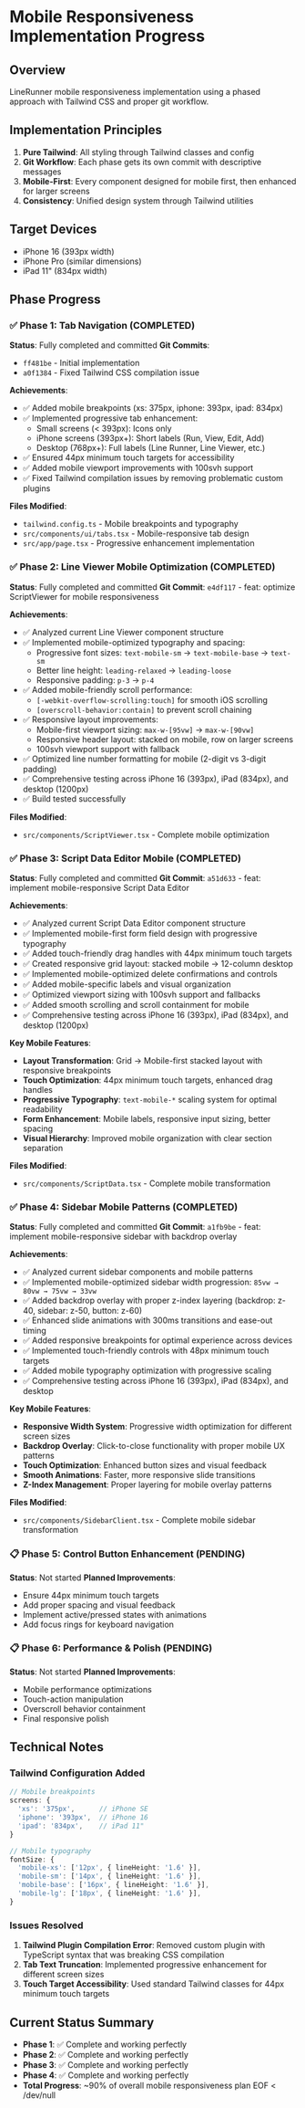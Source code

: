 # Mobile Responsiveness Implementation Progress

## Overview

LineRunner mobile responsiveness implementation using a phased approach with Tailwind CSS and proper git workflow.

## Implementation Principles

1. **Pure Tailwind**: All styling through Tailwind classes and config
2. **Git Workflow**: Each phase gets its own commit with descriptive messages
3. **Mobile-First**: Every component designed for mobile first, then enhanced for larger screens
4. **Consistency**: Unified design system through Tailwind utilities

## Target Devices

- iPhone 16 (393px width)
- iPhone Pro (similar dimensions)
- iPad 11" (834px width)

## Phase Progress

### ✅ Phase 1: Tab Navigation (COMPLETED)

**Status**: Fully completed and committed
**Git Commits**:

- `ff481be` - Initial implementation
- `a0f1384` - Fixed Tailwind CSS compilation issue

**Achievements**:

- ✅ Added mobile breakpoints (xs: 375px, iphone: 393px, ipad: 834px)
- ✅ Implemented progressive tab enhancement:
  - Small screens (< 393px): Icons only
  - iPhone screens (393px+): Short labels (Run, View, Edit, Add)
  - Desktop (768px+): Full labels (Line Runner, Line Viewer, etc.)
- ✅ Ensured 44px minimum touch targets for accessibility
- ✅ Added mobile viewport improvements with 100svh support
- ✅ Fixed Tailwind compilation issues by removing problematic custom plugins

**Files Modified**:

- `tailwind.config.ts` - Mobile breakpoints and typography
- `src/components/ui/tabs.tsx` - Mobile-responsive tab design
- `src/app/page.tsx` - Progressive enhancement implementation

### ✅ Phase 2: Line Viewer Mobile Optimization (COMPLETED)

**Status**: Fully completed and committed
**Git Commit**: `e4df117` - feat: optimize ScriptViewer for mobile responsiveness

**Achievements**:

- ✅ Analyzed current Line Viewer component structure
- ✅ Implemented mobile-optimized typography and spacing:
  - Progressive font sizes: `text-mobile-sm` → `text-mobile-base` → `text-sm`
  - Better line height: `leading-relaxed` → `leading-loose`
  - Responsive padding: `p-3` → `p-4`
- ✅ Added mobile-friendly scroll performance:
  - `[-webkit-overflow-scrolling:touch]` for smooth iOS scrolling
  - `[overscroll-behavior:contain]` to prevent scroll chaining
- ✅ Responsive layout improvements:
  - Mobile-first viewport sizing: `max-w-[95vw]` → `max-w-[90vw]`
  - Responsive header layout: stacked on mobile, row on larger screens
  - 100svh viewport support with fallback
- ✅ Optimized line number formatting for mobile (2-digit vs 3-digit padding)
- ✅ Comprehensive testing across iPhone 16 (393px), iPad (834px), and desktop (1200px)
- ✅ Build tested successfully

**Files Modified**:

- `src/components/ScriptViewer.tsx` - Complete mobile optimization

### ✅ Phase 3: Script Data Editor Mobile (COMPLETED)

**Status**: Fully completed and committed
**Git Commit**: `a51d633` - feat: implement mobile-responsive Script Data Editor

**Achievements**:

- ✅ Analyzed current Script Data Editor component structure
- ✅ Implemented mobile-first form field design with progressive typography
- ✅ Added touch-friendly drag handles with 44px minimum touch targets
- ✅ Created responsive grid layout: stacked mobile → 12-column desktop
- ✅ Implemented mobile-optimized delete confirmations and controls
- ✅ Added mobile-specific labels and visual organization
- ✅ Optimized viewport sizing with 100svh support and fallbacks
- ✅ Added smooth scrolling and scroll containment for mobile
- ✅ Comprehensive testing across iPhone 16 (393px), iPad (834px), and desktop (1200px)

**Key Mobile Features**:

- **Layout Transformation**: Grid → Mobile-first stacked layout with responsive breakpoints
- **Touch Optimization**: 44px minimum touch targets, enhanced drag handles
- **Progressive Typography**: `text-mobile-*` scaling system for optimal readability
- **Form Enhancement**: Mobile labels, responsive input sizing, better spacing
- **Visual Hierarchy**: Improved mobile organization with clear section separation

**Files Modified**:

- `src/components/ScriptData.tsx` - Complete mobile transformation

### ✅ Phase 4: Sidebar Mobile Patterns (COMPLETED)

**Status**: Fully completed and committed
**Git Commit**: `a1fb9be` - feat: implement mobile-responsive sidebar with backdrop overlay

**Achievements**:

- ✅ Analyzed current sidebar components and mobile patterns
- ✅ Implemented mobile-optimized sidebar width progression: `85vw → 80vw → 75vw → 33vw`
- ✅ Added backdrop overlay with proper z-index layering (backdrop: z-40, sidebar: z-50, button: z-60)
- ✅ Enhanced slide animations with 300ms transitions and ease-out timing
- ✅ Added responsive breakpoints for optimal experience across devices
- ✅ Implemented touch-friendly controls with 48px minimum touch targets
- ✅ Added mobile typography optimization with progressive scaling
- ✅ Comprehensive testing across iPhone 16 (393px), iPad (834px), and desktop

**Key Mobile Features**:

- **Responsive Width System**: Progressive width optimization for different screen sizes
- **Backdrop Overlay**: Click-to-close functionality with proper mobile UX patterns
- **Touch Optimization**: Enhanced button sizes and visual feedback
- **Smooth Animations**: Faster, more responsive slide transitions
- **Z-Index Management**: Proper layering for mobile overlay patterns

**Files Modified**:

- `src/components/SidebarClient.tsx` - Complete mobile sidebar transformation

### 📋 Phase 5: Control Button Enhancement (PENDING)

**Status**: Not started
**Planned Improvements**:

- Ensure 44px minimum touch targets
- Add proper spacing and visual feedback
- Implement active/pressed states with animations
- Add focus rings for keyboard navigation

### 📋 Phase 6: Performance & Polish (PENDING)

**Status**: Not started
**Planned Improvements**:

- Mobile performance optimizations
- Touch-action manipulation
- Overscroll behavior containment
- Final responsive polish

## Technical Notes

### Tailwind Configuration Added

```typescript
// Mobile breakpoints
screens: {
  'xs': '375px',      // iPhone SE
  'iphone': '393px',  // iPhone 16
  'ipad': '834px',    // iPad 11"
}

// Mobile typography
fontSize: {
  'mobile-xs': ['12px', { lineHeight: '1.6' }],
  'mobile-sm': ['14px', { lineHeight: '1.6' }],
  'mobile-base': ['16px', { lineHeight: '1.6' }],
  'mobile-lg': ['18px', { lineHeight: '1.6' }],
}
```

### Issues Resolved

1. **Tailwind Plugin Compilation Error**: Removed custom plugin with TypeScript syntax that was breaking CSS compilation
2. **Tab Text Truncation**: Implemented progressive enhancement for different screen sizes
3. **Touch Target Accessibility**: Used standard Tailwind classes for 44px minimum touch targets

## Current Status Summary

- **Phase 1**: ✅ Complete and working perfectly
- **Phase 2**: ✅ Complete and working perfectly
- **Phase 3**: ✅ Complete and working perfectly
- **Phase 4**: ✅ Complete and working perfectly
- **Total Progress**: ~90% of overall mobile responsiveness plan
  EOF < /dev/null
